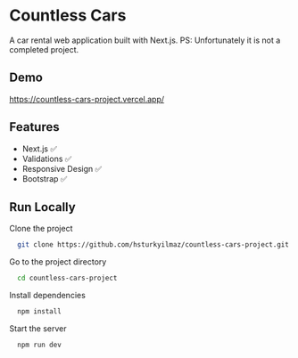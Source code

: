 
# Countless Cars

A car rental web application built with Next.js.
PS: Unfortunately it is not a completed project.

## Demo

https://countless-cars-project.vercel.app/

## Features

- Next.js ✅
- Validations ✅
- Responsive Design ✅
- Bootstrap ✅


## Run Locally

Clone the project

```bash
  git clone https://github.com/hsturkyilmaz/countless-cars-project.git
```

Go to the project directory

```bash
  cd countless-cars-project
```

Install dependencies

```bash
  npm install
```

Start the server

```bash
  npm run dev
```


